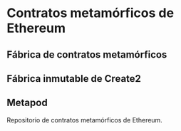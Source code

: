 # Contratos metamórficos de Ethereum
## Fábrica de contratos metamórficos
## Fábrica inmutable de Create2
## Metapod
Repositorio de contratos metamórficos de Ethereum.
